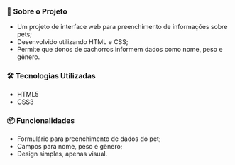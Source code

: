 ### 📂 Sobre o Projeto

* Um projeto de interface web para preenchimento de informações sobre pets;
* Desenvolvido utilizando HTML e CSS;
* Permite que donos de cachorros informem dados como nome, peso e gênero.
  
### 🛠 Tecnologias Utilizadas

* HTML5
* CSS3
  
### 📦 Funcionalidades

* Formulário para preenchimento de dados do pet;
* Campos para nome, peso e gênero;
* Design simples, apenas visual.
  

